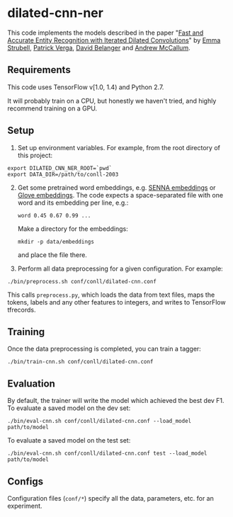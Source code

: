 # dilated-cnn-ner

This code implements the models described in the paper
"[Fast and Accurate Entity Recognition with Iterated Dilated Convolutions](https://arxiv.org/abs/1702.02098)"
by [Emma Strubell](https://cs.umass.edu/~strubell), [Patrick Verga](https://cs.umass.edu/~pat),
[David Belanger](https://cs.umass.edu/~belanger) and [Andrew McCallum](https://cs.umass.edu/~mccallum).

Requirements
-----
This code uses TensorFlow v[1.0, 1.4) and Python 2.7.

It will probably train on a CPU, but honestly we haven't tried, and highly recommend training on a GPU.


Setup
-----
1. Set up environment variables. For example, from the root directory of this project:

  ```
  export DILATED_CNN_NER_ROOT=`pwd`
  export DATA_DIR=/path/to/conll-2003
  ```

2. Get some pretrained word embeddings, e.g. [SENNA embeddings](http://ronan.collobert.com/senna/download.html) or
  [Glove embeddings](https://nlp.stanford.edu/projects/glove/). The code expects a space-separated file
  with one word and its embedding per line, e.g.:
   ```
   word 0.45 0.67 0.99 ...
   ```
   Make a directory for the embeddings:
   ```
   mkdir -p data/embeddings
   ```
   and place the file there.

3. Perform all data preprocessing for a given configuration. For example:

  ```
  ./bin/preprocess.sh conf/conll/dilated-cnn.conf
  ```

  This calls `preprocess.py`, which loads the data from text files, maps the tokens, labels and any other features to
  integers, and writes to TensorFlow tfrecords.

Training
----
Once the data preprocessing is completed, you can train a tagger:

  ```
  ./bin/train-cnn.sh conf/conll/dilated-cnn.conf
  ```

Evaluation
----
By default, the trainer will write the model which achieved the best dev F1. To evaluate a saved model on the dev set:

  ```
  ./bin/eval-cnn.sh conf/conll/dilated-cnn.conf --load_model path/to/model
  ```
To evaluate a saved model on the test set:

  ```
  ./bin/eval-cnn.sh conf/conll/dilated-cnn.conf test --load_model path/to/model
  ```


Configs
----
Configuration files (`conf/*`) specify all the data, parameters, etc. for an experiment.
